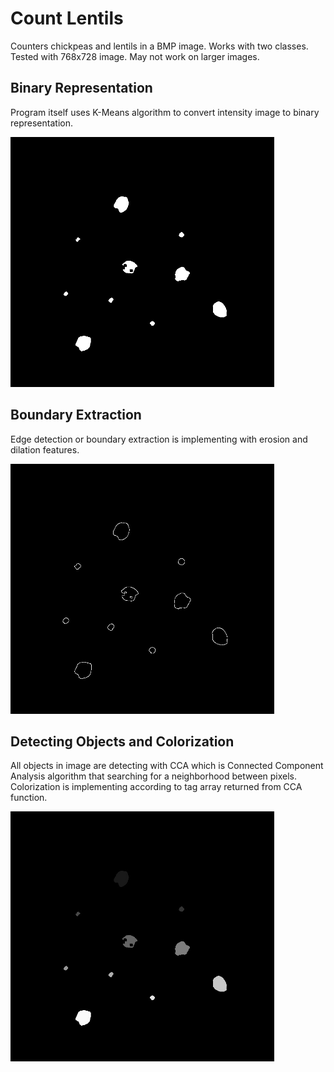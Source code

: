 # Count Lentils
Counters chickpeas and lentils in a BMP image. Works with two classes. Tested with 768x728 image. May not work on larger images.

## Binary Representation
Program itself uses K-Means algorithm to convert intensity image to binary representation.

<img src="images/binary.jpg" height="400" />

## Boundary Extraction
Edge detection or boundary extraction is implementing with erosion and dilation features. 

<img src="images/edge_detection.jpg" height="400" />

## Detecting Objects and Colorization
All objects in image are detecting with CCA which is Connected Component Analysis algorithm that searching for a neighborhood between pixels. Colorization is implementing according to tag array returned from CCA function.

<img src="images/classification.jpg" height="400" />
